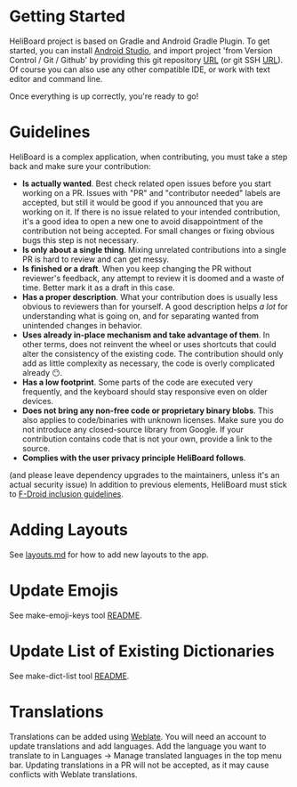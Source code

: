 # Getting Started

HeliBoard project is based on Gradle and Android Gradle Plugin. To get started, you can install [Android Studio](https://developer.android.com/studio), and import project 'from Version Control / Git / Github' by providing this git repository [URL](https://github.com/Helium314/HeliBoard) (or git SSH [URL](git@github.com:Helium314/heliboard.git)).
Of course you can also use any other compatible IDE, or work with text editor and command line.

Once everything is up correctly, you're ready to go!

# Guidelines

HeliBoard is a complex application, when contributing, you must take a step back and make sure your contribution:
- **Is actually wanted**. Best check related open issues before you start working on a PR. Issues with "PR" and "contributor needed" labels are accepted, but still it would be good if you announced that you are working on it.
  If there is no issue related to your intended contribution, it's a good idea to open a new one to avoid disappointment of the contribution not being accepted. For small changes or fixing obvious bugs this step is not necessary.
- **Is only about a single thing**. Mixing unrelated contributions into a single PR is hard to review and can get messy.
- **Is finished or a draft**. When you keep changing the PR without reviewer's feedback, any attempt to review it is doomed and a waste of time. Better mark it as a draft in this case.
- **Has a proper description**. What your contribution does is usually less obvious to reviewers than for yourself. A good description helps _a lot_ for understanding what is going on, and for separating wanted from unintended changes in behavior.
- **Uses already in-place mechanism and take advantage of them**. In other terms, does not reinvent the wheel or uses shortcuts that could alter the consistency of the existing code. The contribution should only add as little complexity as necessary, the code is overly complicated already 😶.
- **Has a low footprint**. Some parts of the code are executed very frequently, and the keyboard should stay responsive even on older devices.
- **Does not bring any non-free code or proprietary binary blobs**. This also applies to code/binaries with unknown licenses. Make sure you do not introduce any closed-source library from Google.
  If your contribution contains code that is not your own, provide a link to the source.
- **Complies with the user privacy principle HeliBoard follows**.

(and please leave dependency upgrades to the maintainers, unless it's an actual security issue)
In addition to previous elements, HeliBoard must stick to [F-Droid inclusion guidelines](https://f-droid.org/docs/Inclusion_Policy/).

# Adding Layouts

See [layouts.md](layouts.md#adding-new-layouts--languages) for how to add new layouts to the app.

# Update Emojis

See make-emoji-keys tool [README](tools/make-emoji-keys/README.md).

# Update List of Existing Dictionaries

See make-dict-list tool [README](tools/make-dict-list/README.md).

# Translations
Translations can be added using [Weblate](https://translate.codeberg.org/projects/heliboard/). You will need an account to update translations and add languages. Add the language you want to translate to in Languages -> Manage translated languages in the top menu bar.
Updating translations in a PR will not be accepted, as it may cause conflicts with Weblate translations.
